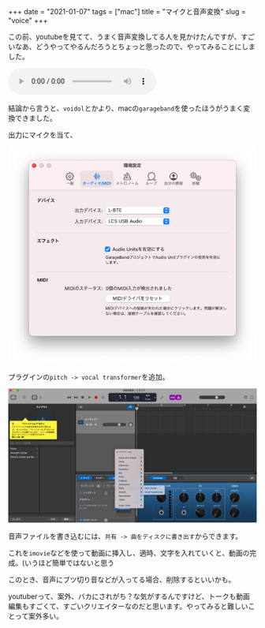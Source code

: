 +++
date = "2021-01-07"
tags = ["mac"]
title = "マイクと音声変換"
slug = "voice"
+++

この前、youtubeを見てて、うまく音声変換してる人を見かけたんですが、すごいなあ、どうやってやるんだろうとちょっと思ったので、やってみることにしました。

<audio controls src="/music/garageband_voice_trans_f_01.mp3"></audio>

結論から言うと、`voidol`とかより、macの`garageband`を使ったほうがうまく変換できました。

出力にマイクを当て、

![](https://raw.githubusercontent.com/syui/img/master/other/garageband_voice_trans_f_01.png)

プラグインの`pitch -> vocal transformer`を追加。

![](https://raw.githubusercontent.com/syui/img/master/other/garageband_voice_trans_f_02.png)

音声ファイルを書き込むには、`共有 -> 曲をディスクに書き出す`からできます。

これを`imovie`などを使って動画に挿入し、適時、文字を入れていくと、動画の完成。(いうほど簡単ではないと思う

このとき、音声にブツ切り音などが入ってる場合、削除するといいかも。

youtuberって、案外、バカにされがち？な気がするんですけど、トークも動画編集もすごくて、すごいクリエイターなのだと思います。やってみると難しいことって案外多い。


